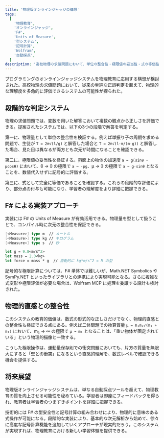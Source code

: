 ```yaml
---
title: '物理版オンラインジャッジの構想'
tags:
  [
    '物理教育',
    'オンラインジャッジ',
    'F#',
    'Units of Measure',
    '型システム',
    '記号計算',
    'Wolfram',
    '自動採点',
  ]
description: '高校物理の求値問題において、単位の整合性・極限値の妥当性・式の等価性を段階的に判定する自動採点システムの構想'
---
```


プログラミングのオンラインジャッジシステムを物理教育に応用する構想が検討された。高校物理の求値問題において、従来の単純な正誤判定を超えて、物理的な理解度を多角的に評価できるシステムの可能性が探られた。

## 段階的な判定システム

物理の求値問題では、変数を用いた解答において複数の観点から正しさを評価できる。提案されたシステムでは、以下の3つの段階で解答を判定する。

第一に、物理量として単位の整合性を検証する。例えば単振り子の周期を求める問題で、生徒が `T = 2π√(l/g)` と解答した場合と `T = 2π√(l·m/(m·g))` と解答した場合、見た目は異なるが両方とも次元が時間になることを確認できる。

第二に、極限値の妥当性を検証する。斜面上の物体の加速度 `a = g(sinθ - μcosθ)` において、θ → 0 の極限で `a → -μg`、μ → 0 の極限で `a → g·sinθ` となることを、数値代入せずに記号的に評価する。

第三に、式として完全に等価であることを確認する。これらの段階的な評価により、部分点の付与も可能になり、学習者の理解度をより詳細に把握できる。

## F# による実装アプローチ

実装には F# の Units of Measure が有効活用できる。物理量を型として扱うことで、コンパイル時に次元の整合性を保証できる。

```fsharp
[<Measure>] type m  // メートル
[<Measure>] type kg // キログラム
[<Measure>] type s  // 秒

let g = 9.8<m/s^2>
let mass = 2.0<kg>
let force = mass * g  // 自動的に kg*m/s^2 = N の型
```

記号的な極限計算については、F# 単体では難しいが、Math.NET Symbolics や SymPy.NET といったライブラリとの連携により実現可能となる。さらに複雑な式変形や極限評価が必要な場合は、Wolfram MCP に処理を委譲する設計も検討された。

## 物理的直感との整合性

このシステムの教育的価値は、数式の形式的な正しさだけでなく、物理的直感との整合性も検証できる点にある。例えば二体問題での換算質量 `μ = m₁m₂/(m₁ + m₂)` において、m₂ → ∞ の極限で `μ → m₁` となることは、「重い物体が固定されている」という物理的描像と一致する。

こうした極限操作は、運動量保存則での衝突問題においても、片方の質量を無限大にすると「壁との衝突」になるという直感的理解を、数式レベルで確認できる機会を提供する。

## 将来展望

物理版オンラインジャッジシステムは、単なる自動採点ツールを超えて、物理教育の質を向上させる可能性を秘めている。学習者は即座にフィードバックを得られ、教育者は学習者のつまずきポイントを詳細に把握できる。

技術的には F# の型安全性と記号計算の組み合わせにより、物理的に意味のある式操作が可能になる。段階的な実装により、基本的な次元解析から始めて、徐々に高度な記号計算機能を追加していくアプローチが現実的だろう。このシステムが実現すれば、物理教育における新しい学習体験を提供できる。
